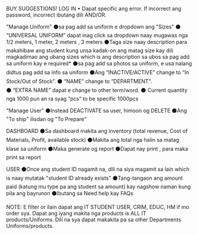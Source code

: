 BUY SUGGESTIONS!
LOG IN 
•	Dapat specific ang error.  If incorrect ang password, incorrect ibutang dili  AND/OR.

"Manage Uniform"
⚫sa pag add sa uniform e dropdown ang "Sizes"
⚫ “UNIVERSAL UNIFORM” dapat inag click sa dropdown naay mugawas nga 1/2 meters, 1 meter, 2 meters , 3 meters
⚫Taga size naay description para makahibaw ang student kung unsa kadak-on ang matag size kay dili magkadimao ang ubang sizes which is ang description sa ubos sa pag add sa uniform kay e required*
⚫sa  pag add sa photos sa uniform, e usa nalang didtus pag add sa info sa uniform
⚫Ang “INACTIVE/ACTIVE” change to “In Stock/Out of Stock”.
⚫ “NAME” change to “DEPARTMENT”. 	
⚫ “EXTRA NAME” dapat e change to other term/word. 
⚫ Current quantity nga 1000 pun an ra syag “pcs” to be specific 1000pcs



"Manage User"
⚫Instead DEACTIVATE sa user, himoon og DELETE
⚫Ang "To ship" ilisdan og "To Prepare"

DASHBOARD
⚫Sa dashboard makita ang inventory (total revenue, Cost of Materials, Profit, available stock)
⚫Makita ang total nga halin sa matag klase sa uniform
⚫Maka generate og report
⚫Dapat nay print , para maka print sa report


USER
⚫Once ang student ID nagamit na, dili na siya magamit sa lain which is naay mutatak "student ID already exists"
⚫Tang-tangaon ang amount paid (katung mu type pa ang student sa amount) kay nagshow naman kung pila ang bayrunon
⚫Ibutang sa Need help kay FAQs

NOTE: E filter or ilain dapat ang IT STUDENT USER, CRIM, EDUC, HM if mo order sya. Dapat ang iyang makita nga products is ALL IT products/Uniforms. Dili na sya dapat makakita pa sa other Departments Uniforms/products.